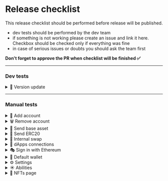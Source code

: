 # Release checklist

This release checklist should be performed before release will be published.

- dev tests should be performed by the dev team
- if something is not working please create an issue and link it here. Checkbox should be checked only if everything was fine
- in case of serious issues or doubts you should ask the team first

**Don't forget to approve the PR when checklist will be finished ✅**

---

### Dev tests

<details>
<summary>🚀 Version update</summary>

- [ ] update from previous version with some accounts loaded
</details>

---

### Manual tests

<details>
<summary>📨 Add account</summary>

1. Add read-only account with ENS
   - [ ] check assets
   - [ ] check balance
   - [ ] check NFTs
   - [ ] check abilities
   - [ ] check activities
   - [ ] check overview page
2. Add read-only account with UNS
   - [ ] check assets
   - [ ] check balance
   - [ ] check NFTs
   - [ ] check abilities
   - [ ] check activities
   - [ ] check overview page
3. Add read-only account with 0x address
   - [ ] check assets
   - [ ] check balance
   - [ ] check NFTs
   - [ ] check abilities
   - [ ] check activities
   - [ ] check overview page
4. Import account with a seed phrase
   - [ ] check assets
   - [ ] check balance
   - [ ] check NFTs
   - [ ] check abilities
   - [ ] check activities
   - [ ] check overview page
5. Add another account from the same seed phrase
   - [ ] check assets
   - [ ] check balance
   - [ ] check NFTs
   - [ ] check abilities
   - [ ] check activities
   - [ ] check overview page
6. Add account with a Ledger
   - [ ] check assets
   - [ ] check balance
   - [ ] check NFTs
   - [ ] check abilities
   - [ ] check activities
   - [ ] check overview page
7. Create new wallet
   - [ ] check assets
   - [ ] check balance
   - [ ] check NFTs
   - [ ] check abilities
   - [ ] check activities
   - [ ] check overview page
   </details>

<details>
<summary>🗑️ Remove account</summary>

- [ ] remove read-only account
- [ ] remove address from imported account
- [ ] add removed address from imported account
- [ ] remove all addresses from imported account
- [ ] remove Ledger account
- [ ] remove selected account
- [ ] remove not selected account
- [ ] check if NFTs are removed for removed accounts
- [ ] check if abilities are removed for removed accounts
- [ ] check if Portfolio page is updated for removed accounts
- [ ] remove all accounts

</details>

<details>
<summary>💌 Send base asset</summary>

1. Ethereum mainnet
   - [ ] check gas settings and gas price
   - [ ] sign
   - [ ] check transaction on scan website
2. Polygon
   - [ ] check gas settings and gas price
   - [ ] sign
   - [ ] check transaction on scan website
3. Optimism
   - [ ] check gas settings and gas price
   - [ ] sign
   - [ ] check transaction on scan website
4. Arbitrum
   - [ ] check gas settings and gas price
   - [ ] sign
   - [ ] check transaction on scan website
5. Avalanche
   - [ ] check gas settings and gas price
   - [ ] sign
   - [ ] check transaction on scan website
6. Binance Smart Chain
   - [ ] check gas settings and gas price
   - [ ] sign
   - [ ] check transaction on scan website

</details>

<details>
<summary>🎁 Send ERC20</summary>

1. Ethereum mainnet
   - [ ] check gas settings and gas price
   - [ ] sign
   - [ ] check transaction on scan website
2. Polygon
   - [ ] check gas settings and gas price
   - [ ] sign
   - [ ] check transaction on scan website
3. Optimism
   - [ ] check gas settings and gas price
   - [ ] sign
   - [ ] check transaction on scan website
4. Arbitrum
   - [ ] check gas settings and gas price
   - [ ] sign
   - [ ] check transaction on scan website
5. Avalanche
   - [ ] check gas settings and gas price
   - [ ] sign
   - [ ] check transaction on scan website
6. Binance Smart Chain
   - [ ] check gas settings and gas price
   - [ ] sign
   - [ ] check transaction on scan website
   </details>

<details>
<summary>💸 Internal swap</summary>

1. Ethereum mainnet
   - [ ] check token list
   - [ ] sign token spend approval
   - [ ] check gas settings and gas price
   - [ ] sign
   - [ ] check transaction on scan website
2. Polygon
   - [ ] check token list
   - [ ] sign token spend approval
   - [ ] check gas settings and gas price
   - [ ] sign
   - [ ] check transaction on scan website
3. Optimism
   - [ ] check token list
   - [ ] sign token spend approval
   - [ ] check gas settings and gas price
   - [ ] sign
   - [ ] check transaction on scan website
4. Arbitrum
   - [ ] check token list
   - [ ] sign token spend approval
   - [ ] check gas settings and gas price
   - [ ] sign
   - [ ] check transaction on scan website
5. Avalanche
   - [ ] check token list
   - [ ] sign token spend approval
   - [ ] check gas settings and gas price
   - [ ] sign
   - [ ] check transaction on scan website
6. Binance Smart Chain
   - [ ] check token list
   - [ ] sign token spend approval
   - [ ] check gas settings and gas price
   - [ ] sign
   - [ ] check transaction on scan website
   </details>

<details>
<summary>📡 dApps connections</summary>

- [ ] connect to [Uniswap](https://app.uniswap.org/)
- [ ] connect to [Opensea](https://opensea.io/)
- [ ] connect to [Galxe](https://galxe.com/)
- [ ] connect to [PancakeSwap](https://pancakeswap.finance/)
- [ ] connect to [TraderJoe](https://traderjoexyz.com/avalanche)
- [ ] connect to [SpookySwap](https://spooky.fi/#/)
- [ ] connect to [Velodrome](https://app.velodrome.finance/swap)
- [ ] connect to [GMX](https://app.gmx.io/#/trade)
- [ ] connect to [Mintkudos](https://mintkudos.xyz/)
</details>

<details>
<summary>🎭 Sign in with Ethereum</summary>

- [ ] SIWE on [login.xyz](https://login.xyz/)
- [ ] SIWE on [Taho Pledge](https://taho.xyz/web3pledge)
</details>

<details>
<summary>🐶 Default wallet</summary>

1. Default wallet setting turned OFF
   - [ ] connect with dapp without MM available using Taho
   - [ ] connect with dapp with MM available using MM
2. Default wallet setting turnef ON
   - [ ] connect with dapp without MM available using Taho
   - [ ] connect with dapp with MM available using Taho
   </details>

<details>
<summary>⚙️ Settings</summary>

- [ ] check `hide balance under $2` option
- [ ] check bug reports - export logs
</details>

<details>
<summary>☀️ Abilities</summary>

- [ ] check each filter option
- [ ] delete ability
- [ ] mark ability as completed
</details>

<details>
<summary>🌠 NFTs page</summary>

1. NFTs page
   - [ ] browse NFTs
   - [ ] expand and collapse collection
   - [ ] check NFT preview
   - [ ] check Badges tab
2. NFTs filters
   - [ ] check each sort type
   - [ ] disable account
   - [ ] disable collection
   </details>
